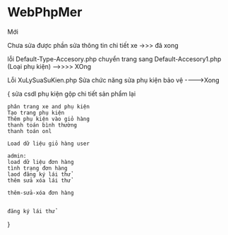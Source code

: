 # WebPhpMer
Mới


Chưa sửa được phần sửa thông tin chi tiết xe ->>> đã xong

lỗi Default-Type-Accesory.php chuyển trang sang Default-Accesory1.php (Loại phụ kiện) -->>>> XOng

Lỗi XuLySuaSuKien.php Sửa chức năng sửa phụ kiện bảo vệ ---->Xong


{
    sửa csdl phụ kiện gộp chi tiết sản phẩm lại

    phân trang xe and phụ kiện
    Tạo trang phụ kiện 
    Thêm phụ kiện vào giỏ hàng
    thanh toán bình thường
    thanh toán onl

    Load dữ liệu giỏ hàng user

    admin:
    load dữ liệu đơn hàng
    tình trạng đơn hàng
    laod đăng ký lái thử
    thêm sửa xóa lái thử

    thêm-sửa-xóa đơn hàng
    

    đăng ký lái thử



}
